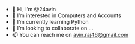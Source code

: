 - 👋 Hi, I’m @24avin
- 👀 I’m interested in Computers and Accounts
- 🌱 I’m currently learning Python
- 💞️ I’m looking to collaborate on ...
- 📫 You can reach me on avin.raj46@gmail.com

<!---
24avin/24avin is a ✨ special ✨ repository because its `README.md` (this file) appears on your GitHub profile.
You can click the Preview link to take a look at your changes.
--->
